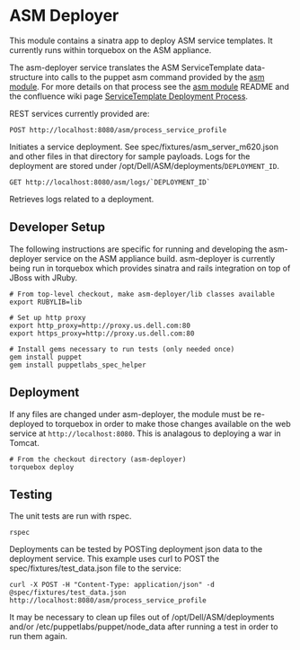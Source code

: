 ASM Deployer
============

This module contains a sinatra app to deploy ASM service templates. It
currently runs within torquebox on the ASM appliance.

The asm-deployer service translates the ASM ServiceTemplate
data-structure into calls to the puppet asm command provided by the
[asm module][1]. For more details on that process see the [asm module][1]
README and the confluence wiki page [ServiceTemplate Deployment Process][2].

REST services currently provided are:

    POST http://localhost:8080/asm/process_service_profile

Initiates a service deployment. See spec/fixtures/asm_server_m620.json and other files in that directory for sample payloads. Logs for the deployment are stored under /opt/Dell/ASM/deployments/`DEPLOYMENT_ID`.

    GET http://localhost:8080/asm/logs/`DEPLOYMENT_ID`

Retrieves logs related to a deployment.

[1]: https://github.com/dell-asm/asm "Puppet ASM Module"
[2]: https://confluence.kace.com/display/ASM/Service+Template+Deployment+Processing "Service Template Deployment Processing"

Developer Setup
---------------

The following instructions are specific for running and developing the
asm-deployer service on the ASM appliance build. asm-deployer is
currently being run in torquebox which provides sinatra and rails
integration on top of JBoss with JRuby.

    # From top-level checkout, make asm-deployer/lib classes available
    export RUBYLIB=lib
    
    # Set up http proxy
    export http_proxy=http://proxy.us.dell.com:80
    export https_proxy=http://proxy.us.dell.com:80
    
    # Install gems necessary to run tests (only needed once)
    gem install puppet
    gem install puppetlabs_spec_helper

Deployment
----------

If any files are changed under asm-deployer, the module must be
re-deployed to torquebox in order to make those changes available on
the web service at `http://localhost:8080`. This is analagous to
deploying a war in Tomcat.

    # From the checkout directory (asm-deployer)
    torquebox deploy

Testing
-------

The unit tests are run with rspec.

    rspec

Deployments can be tested by POSTing deployment json data to the
deployment service. This example uses curl to POST the
spec/fixtures/test_data.json file to the service:

    curl -X POST -H "Content-Type: application/json" -d @spec/fixtures/test_data.json http://localhost:8080/asm/process_service_profile

It may be necessary to clean up files out of /opt/Dell/ASM/deployments
and/or /etc/puppetlabs/puppet/node_data after running a test in order
to run them again.
